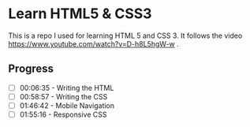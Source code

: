# Learn HTML5 & CSS3

This is a repo I used for learning HTML 5 and CSS 3. It follows the video https://www.youtube.com/watch?v=D-h8L5hgW-w .

## Progress

- [ ] 00:06:35 - Writing the HTML
- [ ] 00:58:57 - Writing the CSS
- [ ] 01:46:42 - Mobile Navigation
- [ ] 01:55:16 - Responsive CSS
